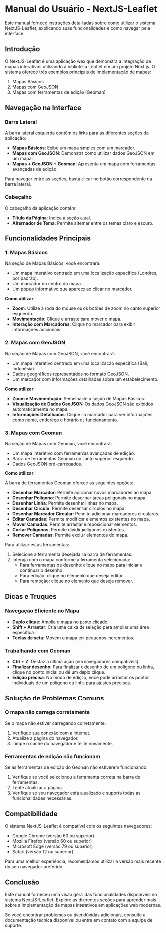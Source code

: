 # Manual do Usuário - NextJS-Leaflet

Este manual fornece instruções detalhadas sobre como utilizar o sistema NextJS-Leaflet, explicando suas funcionalidades e como navegar pela interface.

## Introdução

O NextJS-Leaflet é uma aplicação web que demonstra a integração de mapas interativos utilizando a biblioteca Leaflet em um projeto Next.js. O sistema oferece três exemplos principais de implementação de mapas:

1. Mapas Básicos
2. Mapas com GeoJSON
3. Mapas com ferramentas de edição (Geoman)

## Navegação na Interface

### Barra Lateral

A barra lateral esquerda contém os links para as diferentes seções da aplicação:

- **Mapas Básicos**: Exibe um mapa simples com um marcador.
- **Mapas com GeoJSON**: Demonstra como utilizar dados GeoJSON em um mapa.
- **Mapas + GeoJSON + Geoman**: Apresenta um mapa com ferramentas avançadas de edição.

Para navegar entre as seções, basta clicar no botão correspondente na barra lateral.

### Cabeçalho

O cabeçalho da aplicação contém:

- **Título da Página**: Indica a seção atual.
- **Alternador de Tema**: Permite alternar entre os temas claro e escuro.

## Funcionalidades Principais

### 1. Mapas Básicos

Na seção de Mapas Básicos, você encontrará:

- Um mapa interativo centrado em uma localização específica (Londres, por padrão).
- Um marcador no centro do mapa.
- Um popup informativo que aparece ao clicar no marcador.

**Como utilizar**:
- **Zoom**: Utilize a roda do mouse ou os botões de zoom no canto superior esquerdo.
- **Movimentação**: Clique e arraste para mover o mapa.
- **Interação com Marcadores**: Clique no marcador para exibir informações adicionais.

### 2. Mapas com GeoJSON

Na seção de Mapas com GeoJSON, você encontrará:

- Um mapa interativo centrado em uma localização específica (Bali, Indonésia).
- Dados geográficos representados no formato GeoJSON.
- Um marcador com informações detalhadas sobre um estabelecimento.

**Como utilizar**:
- **Zoom e Movimentação**: Semelhante à seção de Mapas Básicos.
- **Visualização de Dados GeoJSON**: Os dados GeoJSON são exibidos automaticamente no mapa.
- **Informações Detalhadas**: Clique no marcador para ver informações como nome, endereço e horário de funcionamento.

### 3. Mapas com Geoman

Na seção de Mapas com Geoman, você encontrará:

- Um mapa interativo com ferramentas avançadas de edição.
- Barra de ferramentas Geoman no canto superior esquerdo.
- Dados GeoJSON pré-carregados.

**Como utilizar**:

A barra de ferramentas Geoman oferece as seguintes opções:

- **Desenhar Marcador**: Permite adicionar novos marcadores ao mapa.
- **Desenhar Polígono**: Permite desenhar áreas poligonais no mapa.
- **Desenhar Linha**: Permite desenhar linhas no mapa.
- **Desenhar Círculo**: Permite desenhar círculos no mapa.
- **Desenhar Marcador Circular**: Permite adicionar marcadores circulares.
- **Editar Camadas**: Permite modificar elementos existentes no mapa.
- **Mover Camadas**: Permite arrastar e reposicionar elementos.
- **Cortar Polígonos**: Permite dividir polígonos existentes.
- **Remover Camadas**: Permite excluir elementos do mapa.

Para utilizar estas ferramentas:

1. Selecione a ferramenta desejada na barra de ferramentas.
2. Interaja com o mapa conforme a ferramenta selecionada:
   - Para ferramentas de desenho: clique no mapa para iniciar e continuar o desenho.
   - Para edição: clique no elemento que deseja editar.
   - Para remoção: clique no elemento que deseja remover.

## Dicas e Truques

### Navegação Eficiente no Mapa

- **Duplo clique**: Amplia o mapa no ponto clicado.
- **Shift + Arrastar**: Cria uma caixa de seleção para ampliar uma área específica.
- **Teclas de seta**: Movem o mapa em pequenos incrementos.

### Trabalhando com Geoman

- **Ctrl + Z**: Desfaz a última ação (em navegadores compatíveis).
- **Finalizar desenho**: Para finalizar o desenho de um polígono ou linha, clique no ponto inicial ou dê um duplo clique.
- **Edição precisa**: No modo de edição, você pode arrastar os pontos individuais de um polígono ou linha para ajustes precisos.

## Solução de Problemas Comuns

### O mapa não carrega corretamente

Se o mapa não estiver carregando corretamente:

1. Verifique sua conexão com a internet.
2. Atualize a página do navegador.
3. Limpe o cache do navegador e tente novamente.

### Ferramentas de edição não funcionam

Se as ferramentas de edição do Geoman não estiverem funcionando:

1. Verifique se você selecionou a ferramenta correta na barra de ferramentas.
2. Tente atualizar a página.
3. Verifique se seu navegador está atualizado e suporta todas as funcionalidades necessárias.

## Compatibilidade

O sistema NextJS-Leaflet é compatível com os seguintes navegadores:

- Google Chrome (versão 60 ou superior)
- Mozilla Firefox (versão 60 ou superior)
- Microsoft Edge (versão 79 ou superior)
- Safari (versão 12 ou superior)

Para uma melhor experiência, recomendamos utilizar a versão mais recente do seu navegador preferido.

## Conclusão

Este manual forneceu uma visão geral das funcionalidades disponíveis no sistema NextJS-Leaflet. Explore as diferentes seções para aprender mais sobre a implementação de mapas interativos em aplicações web modernas.

Se você encontrar problemas ou tiver dúvidas adicionais, consulte a documentação técnica disponível ou entre em contato com a equipe de suporte.
